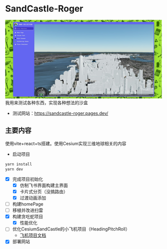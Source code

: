 # SandCastle-Roger
![Nature](./public/samplePage.jpg)
我用来测试各种东西，实现各种想法的沙盒
- 测试网站：https://sandcastle-roger.pages.dev/



## 主要内容

使用vite+react+ts搭建。使用Cesium实现三维地球相关的内容

- 启动项目
```
yarn install
yarn dev
```

- [x] 完成项目初始化
  - [x] 仿制飞书界面构建主界面
  - [x] 卡片式分页（没搞路由）
  - [x] 过渡动画添加
- [ ] 构建homePage
- [ ] 移植并改进扫雷
- [x] 构建贪吃蛇项目
  - [x] 性能优化
- [ ] 优化CesiumSandCastle的小飞机项目（HeadingPitchRoll）
  -  [飞机项目文档](./src/pages/Plane/README.md)
- [x] 部署网站
